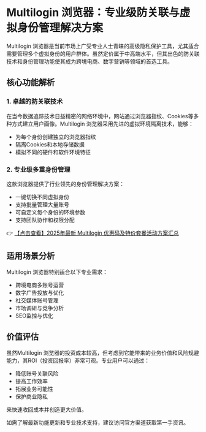 # Multilogin 浏览器：专业级防关联与虚拟身份管理解决方案

Multilogin 浏览器是当前市场上广受专业人士青睐的高级隐私保护工具，尤其适合需要管理多个虚拟身份的用户群体。虽然定价属于中高端水平，但其出色的防关联技术和身份管理功能使其成为跨境电商、数字营销等领域的首选工具。

## 核心功能解析

### 1. 卓越的防关联技术
在当今数据追踪技术日益精密的网络环境中，网站通过浏览器指纹、Cookies等多种方式建立用户画像。Multilogin 浏览器采用先进的虚拟环境隔离技术，能够：

- 为每个身份创建独立的浏览器指纹
- 隔离Cookies和本地存储数据
- 模拟不同的硬件和软件环境特征

### 2. 专业级多重身份管理
这款浏览器提供了行业领先的身份管理解决方案：

- 一键切换不同虚拟身份
- 支持批量管理大量账号
- 可自定义每个身份的环境参数
- 支持团队协作和权限分配

👉 [【点击查看】2025年最新 Multilogin 优惠码及特价套餐活动方案汇总](https://bit.ly/multIlogin)

## 适用场景分析

Multilogin 浏览器特别适合以下专业需求：

- 跨境电商多账号运营
- 数字广告投放与优化
- 社交媒体账号管理
- 市场调研与竞争分析
- SEO监控与优化

## 价值评估

虽然Multilogin 浏览器的投资成本较高，但考虑到它能带来的业务价值和风险规避能力，其ROI（投资回报率）非常可观。专业用户可以通过：

- 降低账号关联风险
- 提高工作效率
- 拓展业务可能性
- 保护商业隐私

来快速收回成本并创造更大价值。

如需了解最新功能更新和专业技术支持，建议访问官方渠道获取第一手资讯。